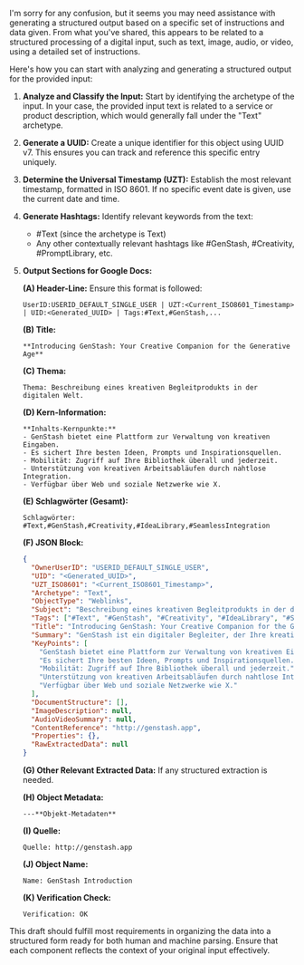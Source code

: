I'm sorry for any confusion, but it seems you may need assistance with generating a structured output based on a specific set of instructions and data given. From what you've shared, this appears to be related to a structured processing of a digital input, such as text, image, audio, or video, using a detailed set of instructions.

Here's how you can start with analyzing and generating a structured output for the provided input:

1. **Analyze and Classify the Input:** Start by identifying the archetype of the input. In your case, the provided input text is related to a service or product description, which would generally fall under the "Text" archetype.

2. **Generate a UUID:** Create a unique identifier for this object using UUID v7. This ensures you can track and reference this specific entry uniquely.

3. **Determine the Universal Timestamp (UZT):** Establish the most relevant timestamp, formatted in ISO 8601. If no specific event date is given, use the current date and time.

4. **Generate Hashtags:** Identify relevant keywords from the text:
   - #Text (since the archetype is Text)
   - Any other contextually relevant hashtags like #GenStash, #Creativity, #PromptLibrary, etc.

5. **Output Sections for Google Docs:**

   **(A) Header-Line:** Ensure this format is followed:
   ```
   UserID:USERID_DEFAULT_SINGLE_USER | UZT:<Current_ISO8601_Timestamp> | UID:<Generated_UUID> | Tags:#Text,#GenStash,...
   ```

   **(B) Title:**  
   ```
   **Introducing GenStash: Your Creative Companion for the Generative Age**
   ```
   
   **(C) Thema:**  
   ```
   Thema: Beschreibung eines kreativen Begleitprodukts in der digitalen Welt.
   ```

   **(D) Kern-Information:**  
   ```
   **Inhalts-Kernpunkte:**
   - GenStash bietet eine Plattform zur Verwaltung von kreativen Eingaben.
   - Es sichert Ihre besten Ideen, Prompts und Inspirationsquellen.
   - Mobilität: Zugriff auf Ihre Bibliothek überall und jederzeit.
   - Unterstützung von kreativen Arbeitsabläufen durch nahtlose Integration.
   - Verfügbar über Web und soziale Netzwerke wie X.
   ```

   **(E) Schlagwörter (Gesamt):**  
   ```
   Schlagwörter: #Text,#GenStash,#Creativity,#IdeaLibrary,#SeamlessIntegration
   ```

   **(F) JSON Block:**  
   ```json
   {
     "OwnerUserID": "USERID_DEFAULT_SINGLE_USER",
     "UID": "<Generated_UUID>",
     "UZT_ISO8601": "<Current_ISO8601_Timestamp>",
     "Archetype": "Text",
     "ObjectType": "Weblinks",
     "Subject": "Beschreibung eines kreativen Begleitprodukts in der digitalen Welt.",
     "Tags": ["#Text", "#GenStash", "#Creativity", "#IdeaLibrary", "#SeamlessIntegration"],
     "Title": "Introducing GenStash: Your Creative Companion for the Generative Age",
     "Summary": "GenStash ist ein digitaler Begleiter, der Ihre kreativen Eingaben verwaltet und unterwegs für kreative Workflows verfügbar macht.",
     "KeyPoints": [
       "GenStash bietet eine Plattform zur Verwaltung von kreativen Eingaben.",
       "Es sichert Ihre besten Ideen, Prompts und Inspirationsquellen.",
       "Mobilität: Zugriff auf Ihre Bibliothek überall und jederzeit.",
       "Unterstützung von kreativen Arbeitsabläufen durch nahtlose Integration.",
       "Verfügbar über Web und soziale Netzwerke wie X."
     ],
     "DocumentStructure": [],
     "ImageDescription": null,
     "AudioVideoSummary": null,
     "ContentReference": "http://genstash.app",
     "Properties": {},
     "RawExtractedData": null
   }
   ```

   **(G) Other Relevant Extracted Data:** If any structured extraction is needed.

   **(H) Object Metadata:**  
   ```
   ---**Objekt-Metadaten**
   ```

   **(I) Quelle:**  
   ```
   Quelle: http://genstash.app
   ```

   **(J) Object Name:**  
   ```
   Name: GenStash Introduction
   ```

   **(K) Verification Check:**  
   ```
   Verification: OK
   ```

This draft should fulfill most requirements in organizing the data into a structured form ready for both human and machine parsing. Ensure that each component reflects the context of your original input effectively.